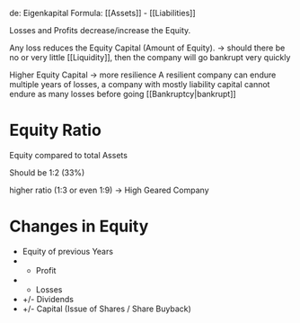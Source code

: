 de: Eigenkapital
Formula: [[Assets]] - [[Liabilities]]

Losses and Profits decrease/increase the Equity.

Any loss reduces the Equity Capital (Amount of Equity).
-> should there be no or very little [[Liquidity]], then the company will go bankrupt very quickly

Higher Equity Capital -> more resilience
A resilient company can endure multiple years of losses, a company with mostly liability capital cannot endure as many losses before going [[Bankruptcy|bankrupt]]
# Equity Ratio
Equity compared to total Assets

Should be 1:2 (33%)

higher ratio (1:3 or even 1:9) -> High Geared Company


# Changes in Equity
- Equity of previous Years
- + Profit
- - Losses
- +/- Dividends
- +/- Capital (Issue of Shares / Share Buyback)